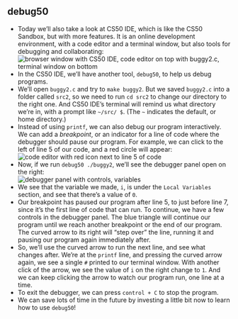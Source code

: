 ## debug50

- Today we’ll also take a look at CS50 IDE, which is like the CS50 Sandbox, but with more features. It is an online development environment, with a code editor and a terminal window, but also tools for debugging and collaborating:  
  ![browser window with CS50 IDE, code editor on top with buggy2.c, terminal window on bottom](https://cs50.harvard.edu/x/2020/notes/2/cs50_ide.png)
- In the CS50 IDE, we’ll have another tool, `debug50`, to help us debug programs.
- We’ll open `buggy2.c` and try to `make buggy2`. But we saved `buggy2.c` into a folder called `src2`, so we need to run `cd src2` to change our directory to the right one. And CS50 IDE’s terminal will remind us what directory we’re in, with a prompt like `~/src/ $`. (The `~` indicates the default, or home directory.)
- Instead of using `printf`, we can also debug our program interactively. We can add a _breakpoint_, or an indicator for a line of code where the debugger should pause our program. For example, we can click to the left of line 5 of our code, and a red circle will appear:  
  ![code editor with red icon next to line 5 of code](https://cs50.harvard.edu/x/2020/notes/2/breakpoint.png)
- Now, if we run `debug50 ./buggy2`, we’ll see the debugger panel open on the right:  
  ![debugger panel with controls, variables](https://cs50.harvard.edu/x/2020/notes/2/debugger_panel.png)
- We see that the variable we made, `i`, is under the `Local Variables` section, and see that there’s a value of `0`.
- Our breakpoint has paused our program after line 5, to just before line 7, since it’s the first line of code that can run. To continue, we have a few controls in the debugger panel. The blue triangle will continue our program until we reach another breakpoint or the end of our program. The curved arrow to its right will “step over” the line, running it and pausing our program again immediately after.
- So, we’ll use the curved arrow to run the next line, and see what changes after. We’re at the `printf` line, and pressing the curved arrow again, we see a single `#` printed to our terminal window. With another click of the arrow, we see the value of `i` on the right change to `1`. And we can keep clicking the arrow to watch our program run, one line at a time.
- To exit the debugger, we can press `control + C` to stop the program.
- We can save lots of time in the future by investing a little bit now to learn how to use `debug50`!
